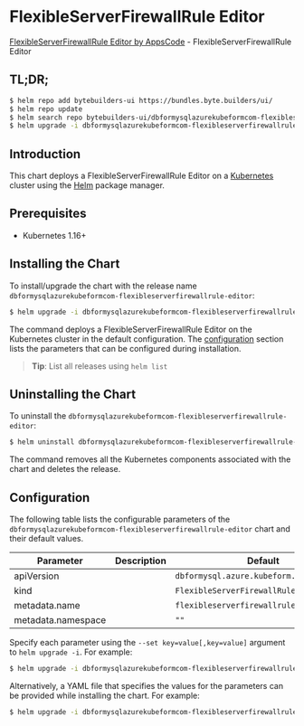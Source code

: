 # FlexibleServerFirewallRule Editor

[FlexibleServerFirewallRule Editor by AppsCode](https://byte.builders) - FlexibleServerFirewallRule Editor

## TL;DR;

```bash
$ helm repo add bytebuilders-ui https://bundles.byte.builders/ui/
$ helm repo update
$ helm search repo bytebuilders-ui/dbformysqlazurekubeformcom-flexibleserverfirewallrule-editor --version=v0.4.16
$ helm upgrade -i dbformysqlazurekubeformcom-flexibleserverfirewallrule-editor bytebuilders-ui/dbformysqlazurekubeformcom-flexibleserverfirewallrule-editor -n default --create-namespace --version=v0.4.16
```

## Introduction

This chart deploys a FlexibleServerFirewallRule Editor on a [Kubernetes](http://kubernetes.io) cluster using the [Helm](https://helm.sh) package manager.

## Prerequisites

- Kubernetes 1.16+

## Installing the Chart

To install/upgrade the chart with the release name `dbformysqlazurekubeformcom-flexibleserverfirewallrule-editor`:

```bash
$ helm upgrade -i dbformysqlazurekubeformcom-flexibleserverfirewallrule-editor bytebuilders-ui/dbformysqlazurekubeformcom-flexibleserverfirewallrule-editor -n default --create-namespace --version=v0.4.16
```

The command deploys a FlexibleServerFirewallRule Editor on the Kubernetes cluster in the default configuration. The [configuration](#configuration) section lists the parameters that can be configured during installation.

> **Tip**: List all releases using `helm list`

## Uninstalling the Chart

To uninstall the `dbformysqlazurekubeformcom-flexibleserverfirewallrule-editor`:

```bash
$ helm uninstall dbformysqlazurekubeformcom-flexibleserverfirewallrule-editor -n default
```

The command removes all the Kubernetes components associated with the chart and deletes the release.

## Configuration

The following table lists the configurable parameters of the `dbformysqlazurekubeformcom-flexibleserverfirewallrule-editor` chart and their default values.

|     Parameter      | Description |                       Default                       |
|--------------------|-------------|-----------------------------------------------------|
| apiVersion         |             | <code>dbformysql.azure.kubeform.com/v1alpha1</code> |
| kind               |             | <code>FlexibleServerFirewallRule</code>             |
| metadata.name      |             | <code>flexibleserverfirewallrule</code>             |
| metadata.namespace |             | <code>""</code>                                     |


Specify each parameter using the `--set key=value[,key=value]` argument to `helm upgrade -i`. For example:

```bash
$ helm upgrade -i dbformysqlazurekubeformcom-flexibleserverfirewallrule-editor bytebuilders-ui/dbformysqlazurekubeformcom-flexibleserverfirewallrule-editor -n default --create-namespace --version=v0.4.16 --set apiVersion=dbformysql.azure.kubeform.com/v1alpha1
```

Alternatively, a YAML file that specifies the values for the parameters can be provided while
installing the chart. For example:

```bash
$ helm upgrade -i dbformysqlazurekubeformcom-flexibleserverfirewallrule-editor bytebuilders-ui/dbformysqlazurekubeformcom-flexibleserverfirewallrule-editor -n default --create-namespace --version=v0.4.16 --values values.yaml
```
